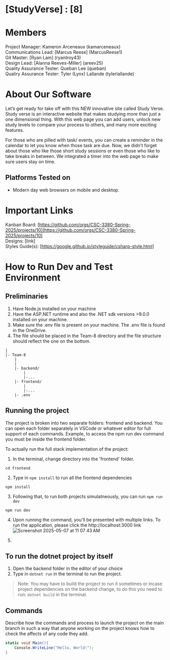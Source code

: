 # [StudyVerse] : [8]
# Members
Project Manager: Kameron Arceneaux (kamarceneaux)\
Communications Lead: [Marcus Reese] (MarcusReese1)\
Git Master: [Ryan Lam] (ryantroy43)\
Design Lead: [Alanna Reeves-Miller] (areev25)\
Quality Assurance Tester: Queban Lee (queban)\
Qualiry Assurance Tester: Tyler (Lynx) Lallande (tylerlallande)


# About Our Software

Let’s get ready for take off with this NEW innovative site called Study Verse. Study verse is an interactive website that makes studying more than just a one dimensional thing. With this web page you can add users, unlock new study levels to compare your process to others, and many more exciting features. 

For those who are pilled with task/ events, you can create a reminder in the calendar to let you know when those task are due. 
Now, we didn’t forget about those who like those short study sessions or even those who like to take breaks in between. We integrated a timer into the web page to make sure users stay on time.

## Platforms Tested on
- Modern day web browsers on mobile and desktop.
  
# Important Links
Kanban Board: [https://github.com/orgs/CSC-3380-Spring-2025/projects/10](https://github.com/orgs/CSC-3380-Spring-2025/projects/10) \
Designs: [link]\
Styles Guide(s): [https://google.github.io/styleguide/csharp-style.html]

# How to Run Dev and Test Environment

## Preliminaries
1. Have Node.js installed on your machine
2. Have the ASP.NET runtime and also the .NET sdk versions >9.0.0 installed on your machine.
3. Make sure the .env file is present on your machine. The .env file is found in the OneDrive. 
4. The file should be placed in the Team-8 directory and the file structure should reflect the one on the bottom.

```
|
|- Team-8
	|
	|
	|- backend/
		|
		|-...
	|- frontend/
		|
		|-...
	|- .env
```

## Running the project
The project is broken into two separate folders: frontend and backend. You can open each folder separately in VSCode or whatever editor for full support of each commands.
Example, to access the npm run dev command you must be inside the frontend folder.

To actually run the full stack implementation of the project:
1. In the terminal, change directory into the 'frontend' folder.
```terminal
cd frontend
```
2. Type in `npm install` to run all the frontend dependencies
```terminal
npm install 
```
3. Following that, to run both projects simulatneously, you can run `npm run dev`
```terminal
npm run dev
```
4. Upon running the command, you'll be presented with multiple links. To run the application, please click the http://localhost:3000 link
![Screenshot 2025-05-07 at 11 07 43 AM](https://github.com/user-attachments/assets/43400b1f-79c4-43d9-a90f-f91d9eb8dd1f)

5. 

## To run the dotnet project by itself
1. Open the backend folder in the editor of your choice
2. Type in `dotnet run` in the terminal to run the project.

> Note: You may have to build the project to run it sometimes or incase project dependencies on the backend change, to do this you need to run: `dotnet build` in the terminal.

## Commands
Describe how the commands and process to launch the project on the main branch in such a way that anyone working on the project knows how to check the affects of any code they add.


```c#
static void Main(){
	Console.WriteLine("Hello, World!");
}
```
